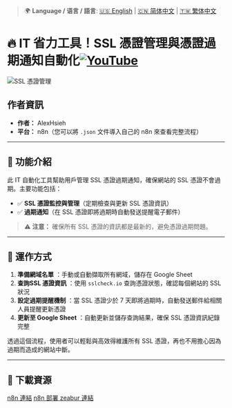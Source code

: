 > 🌍 **Language / 语言 / 語言**: [🇺🇸 English](./readme-en.md) | [🇨🇳 简体中文](./readme-cn.md) | [🇹🇼 繁体中文](./readme.md)

# 🔥 IT 省力工具！SSL 憑證管理與憑證過期通知自動化[![YouTube](https://img.shields.io/badge/Watch%20on-YouTube-red?logo=youtube)](https://youtu.be/VVXYiKapIKg)

![SSL 憑證管理](https://github.com/qwedsazxc78/ai-automation-n8n/blob/main/n8n/4-SSL-checker-automation/cover.png?raw=true)

## 作者資訊

* **作者：** AlexHsieh
* **平台：** n8n（您可以將 `.json` 文件導入自己的 n8n 來查看完整流程）

---

## 📌 功能介紹

此 IT 自動化工具幫助用戶管理 SSL 憑證過期通知，確保網站的 SSL 憑證不會過期。主要功能包括：

* ✅ **SSL 憑證監控與管理**（定期檢查與更新 SSL 憑證資訊）
* ✅ **過期通知**（在 SSL 憑證即將過期時自動發送提醒電子郵件）

> ⚠ **注意：** 確保所有 SSL 憑證的資訊都是最新的，避免憑證過期問題。

---

## 🔧 運作方式

1. **準備網域名單** ：手動或自動擷取所有網域，儲存在 Google Sheet
2. **查詢SSL 憑證資訊** ：使用 `sslcheck.io` 查詢憑證狀態，確認每個網站的 SSL 狀況
3. **設定過期提醒機制** ：當 SSL 憑證少於 7 天即將過期時，自動發送郵件給相關人員提醒更新憑證
4. **更新至 Google Sheet** ：自動更新並儲存查詢結果，確保 SSL 憑證資訊紀錄完整

透過這個流程，使用者可以輕鬆與高效得維護所有 SSL 憑證，再也不用擔心因為過期而造成的網站中斷。

---

## 🚀 下載資源

[n8n 連結](https://n8n.io/)
[n8n 部署 zeabur 連結](https://zeabur.com/referral?referralCode=qwedsazxc78)
